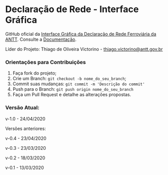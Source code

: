 # Declaração de Rede - Interface Gráfica

GitHub oficial da [Interface Gráfica da Declaração de Rede Ferroviária da ANTT](https://declaracaoderedev10.imfast.io/DR_Interface_Grafica.html). Consulte a [Documentação](https://declaracaoderedev10.imfast.io/Markdown_DR.html).

Líder do Projeto: Thiago de Oliveira Victorino - thiago.victorino@antt.gov.br

### Orientações para Contribuições

1. Faça fork do projeto;
2. Crie um Branch: `git checkout -b nome_do_seu_branch`;
3. Commit suas mudanças: `git commit -m 'Descrição do commit'`
4. Push para o Branch: `git push origin nome_do_seu_branch`
5. Faça um Pull Request e detalhe as alterações propostas.

### Versão Atual:

v-1.0 - 24/04/2020

Versões anteriores:

v-0.4 - 23/04/2020

v-0.3 - 23/03/2020

v-0.2 - 18/03/2020

v-0.1 - 13/03/2020
